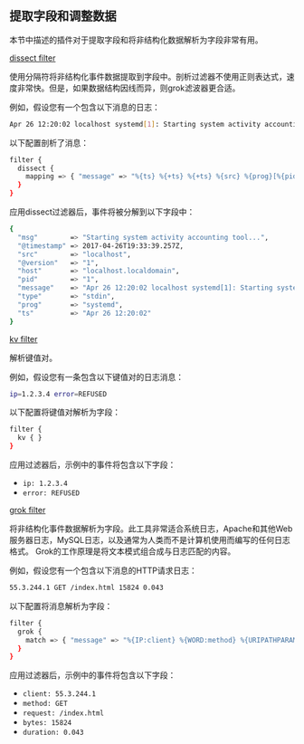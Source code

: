 ## 提取字段和调整数据

本节中描述的插件对于提取字段和将非结构化数据解析为字段非常有用。

[dissect filter](../19-Filter-plugins/dissect.md)

使用分隔符将非结构化事件数据提取到字段中。剖析过滤器不使用正则表达式，速度非常快。但是，如果数据结构因线而异，则grok滤波器更合适。

例如，假设您有一个包含以下消息的日志：

```sh
Apr 26 12:20:02 localhost systemd[1]: Starting system activity accounting tool...
```

以下配置剖析了消息：

```sh
filter {
  dissect {
    mapping => { "message" => "%{ts} %{+ts} %{+ts} %{src} %{prog}[%{pid}]: %{msg}" }
  }
}
```

应用dissect过滤器后，事件将被分解到以下字段中：

```sh
{
  "msg"        => "Starting system activity accounting tool...",
  "@timestamp" => 2017-04-26T19:33:39.257Z,
  "src"        => "localhost",
  "@version"   => "1",
  "host"       => "localhost.localdomain",
  "pid"        => "1",
  "message"    => "Apr 26 12:20:02 localhost systemd[1]: Starting system activity accounting tool...",
  "type"       => "stdin",
  "prog"       => "systemd",
  "ts"         => "Apr 26 12:20:02"
}
```

[kv filter](../19-Filter-plugins/kv.md)

解析键值对。

例如，假设您有一条包含以下键值对的日志消息：

```sh
ip=1.2.3.4 error=REFUSED
```

以下配置将键值对解析为字段：

```sh
filter {
  kv { }
}
```

应用过滤器后，示例中的事件将包含以下字段：

- `ip: 1.2.3.4`
- `error: REFUSED`

[grok filter](../19-Filter-plugins/grok.md)

将非结构化事件数据解析为字段。此工具非常适合系统日志，Apache和其他Web服务器日志，MySQL日志，以及通常为人类而不是计算机使用而编写的任何日志格式。 Grok的工作原理是将文本模式组合成与日志匹配的内容。

例如，假设您有一个包含以下消息的HTTP请求日志：

```sh
55.3.244.1 GET /index.html 15824 0.043
```

以下配置将消息解析为字段：

```sh
filter {
  grok {
    match => { "message" => "%{IP:client} %{WORD:method} %{URIPATHPARAM:request} %{NUMBER:bytes} %{NUMBER:duration}" }
  }
}
```

应用过滤器后，示例中的事件将包含以下字段：

- `client: 55.3.244.1`
- `method: GET`
- `request: /index.html`
- `bytes: 15824`
- `duration: 0.043`
